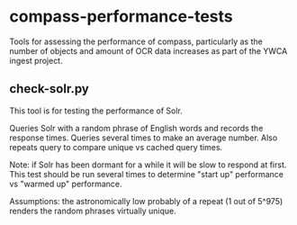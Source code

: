 # compass-performance-tests
Tools for assessing the performance of compass, particularly as the number of objects and amount of OCR data increases as part of the YWCA ingest project.

## check-solr.py

This tool is for testing the performance of Solr.

Queries Solr with a random phrase of English words and records the response
times. Queries several times to make an average number. Also repeats query
to compare unique vs cached query times.

Note: if Solr has been dormant for a while it will be slow to respond at first.
This test should be run several times to determine "start up" performance vs
"warmed up" performance.

Assumptions: the astronomically low probably of a repeat (1 out of 5^975)
renders the random phrases virtually unique.
